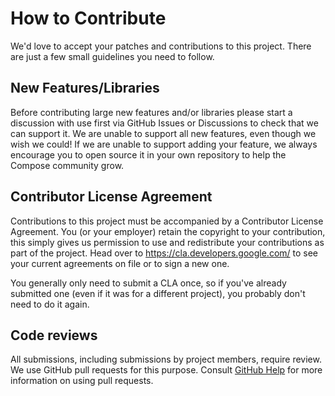 # How to Contribute

We'd love to accept your patches and contributions to this project. There are
just a few small guidelines you need to follow.

## New Features/Libraries

Before contributing large new features and/or libraries please start a discussion 
with use first via GitHub Issues or Discussions to check that we can support it.
We are unable to support all new features, even though we wish we could! If we 
are unable to support adding your feature, we always encourage you to open source it 
in your own repository to help the Compose community grow.

## Contributor License Agreement

Contributions to this project must be accompanied by a Contributor License
Agreement. You (or your employer) retain the copyright to your contribution,
this simply gives us permission to use and redistribute your contributions as
part of the project. Head over to <https://cla.developers.google.com/> to see
your current agreements on file or to sign a new one.

You generally only need to submit a CLA once, so if you've already submitted one
(even if it was for a different project), you probably don't need to do it
again.

## Code reviews

All submissions, including submissions by project members, require review. We
use GitHub pull requests for this purpose. Consult
[GitHub Help](https://help.github.com/articles/about-pull-requests/) for more
information on using pull requests.
